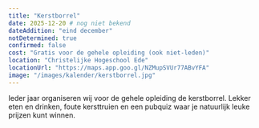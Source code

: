 ```yaml
---
title: "Kerstborrel"
date: 2025-12-20 # nog niet bekend
dateAddition: "eind december"
notDetermined: true
confirmed: false
cost: "Gratis voor de gehele opleiding (ook niet-leden)"
location: "Christelijke Hogeschool Ede"
locationUrl: "https://maps.app.goo.gl/NZMupSVUr77ABvYFA"
image: "/images/kalender/kerstborrel.jpg"
---
```


Ieder jaar organiseren wij voor de gehele opleiding de kerstborrel. Lekker eten en drinken, foute kersttruien en een pubquiz waar je natuurlijk leuke prijzen kunt winnen.
